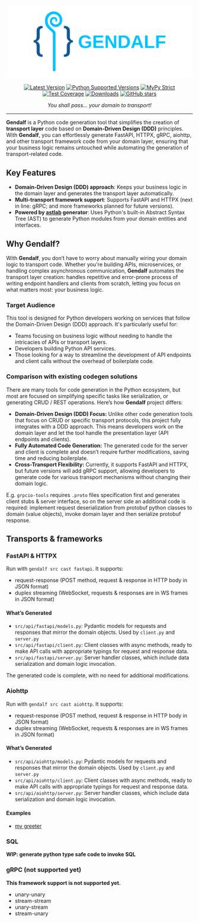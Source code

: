 <div align="center">
<img src="https://raw.githubusercontent.com/zerlok/gendalf/main/docs/gendalf-logo.svg" alt="Gendalf Logo" width="800">

[![Latest Version](https://img.shields.io/pypi/v/gendalf.svg)](https://pypi.python.org/pypi/gendalf) [![Python Supported Versions](https://img.shields.io/pypi/pyversions/gendalf.svg)](https://pypi.python.org/pypi/gendalf) [![MyPy Strict](https://img.shields.io/badge/mypy-strict-blue)](https://mypy.readthedocs.io/en/stable/getting_started.html#strict-mode-and-configuration) [![Test Coverage](https://codecov.io/gh/zerlok/gendalf/branch/main/graph/badge.svg)](https://codecov.io/gh/zerlok/gendalf) [![Downloads](https://img.shields.io/pypi/dm/gendalf.svg)](https://pypistats.org/packages/gendalf) [![GitHub stars](https://img.shields.io/github/stars/zerlok/gendalf)](https://github.com/zerlok/gendalf/stargazers)

*You shall pass... your domain to transport!*
</div>

---

**Gendalf** is a Python code generation tool that simplifies the creation of **transport layer** code based on
**Domain-Driven Design (DDD)** principles. With **Gendalf**, you can effortlessly generate FastAPI, HTTPX, gRPC,
aiohttp, and other transport framework code from your domain layer, ensuring that your business logic remains untouched
while automating the generation of transport-related code.

## Key Features

- **Domain-Driven Design (DDD) approach**: Keeps your business logic in the domain layer and generates the transport
  layer automatically.
- **Multi-transport framework support**: Supports FastAPI and HTTPX (next in line: gRPC; and more frameworks planned for
  future versions).
- **Powered by [astlab](https://github.com/zerlok/astlab) generator**: Uses Python's built-in Abstract Syntax Tree (AST)
  to generate Python modules from your domain entities and interfaces.

## Why Gendalf?

With **Gendalf**, you don’t have to worry about manually wiring your domain logic to transport code. Whether you're
building APIs, microservices, or handling complex asynchronous communication, **Gendalf** automates the transport layer
creation: handles repetitive and error-prone process of writing endpoint handlers and clients from scratch, letting you
focus on what matters most: your business logic.

### Target Audience

This tool is designed for Python developers working on services that follow the Domain-Driven Design (DDD) approach.
It's particularly useful for:

* Teams focusing on business logic without needing to handle the intricacies of APIs or transport layers.
* Developers building Python API services.
* Those looking for a way to streamline the development of API endpoints and client calls without the overhead of
  boilerplate code.

### Comparison with existing codegen solutions

There are many tools for code generation in the Python ecosystem, but most are focused on simplifying specific tasks
like serialization, or generating CRUD / REST operations. Here’s how **Gendalf** project differs:

* **Domain-Driven Design (DDD) Focus:** Unlike other code generation tools that focus on CRUD or specific transport
  protocols, this project fully integrates with a DDD approach. This means developers work on the domain layer and let
  the tool handle the presentation layer (API endpoints and clients).
* **Fully Automated Code Generation:** The generated code for the server and client is complete and doesn’t require
  further modifications, saving time and reducing boilerplate.
* **Cross-Transport Flexibility:** Currently, it supports FastAPI and HTTPX, but future versions will add gRPC support,
  allowing developers to generate code for various transport mechanisms without changing their domain logic.

E.g. `grpcio-tools` requires `.proto` files specification first and generates client stubs & server interface, so on the
server side an additional code is required: implement request deserialization from protobuf python classes to domain
(value objects), invoke domain layer and then serialize protobuf response.

## Transports & frameworks

### FastAPI & HTTPX

Run with `gendalf src cast fastapi`. It supports:

- request-response (POST method, request & response in HTTP body in JSON format)
- duplex streaming (WebSocket, requests & responses are in WS frames in JSON format)

#### What’s Generated

* `src/api/fastapi/models.py`: Pydantic models for requests and responses that mirror the domain objects. Used by `client.py` and `server.py`
* `src/api/fastapi/client.py`: Client classes with async methods, ready to make API calls with appropriate typings for request and
  response data.
* `src/api/fastapi/server.py`: Server handler classes, which include data serialization and domain logic invocation.

The generated code is complete, with no need for additional modifications.

### Aiohttp

Run with `gendalf src cast aiohttp`. It supports:

- request-response (POST method, request & response in HTTP body in JSON format)
- duplex streaming (WebSocket, requests & responses are in WS frames in JSON format)

#### What’s Generated

* `src/api/aiohttp/models.py`: Pydantic models for requests and responses that mirror the domain objects. Used by `client.py` and `server.py`
* `src/api/aiohttp/client.py`: Client classes with async methods, ready to make API calls with appropriate typings for request and
  response data.
* `src/api/aiohttp/server.py`: Server handler classes, which include data serialization and domain logic invocation.

#### Examples

- [my greeter](https://raw.githubusercontent.com/zerlok/gendalf/main/examples/my_greeter)

### SQL

**WIP: generate python type safe code to invoke SQL**

### gRPC (not supported yet)

**This framework support is not supported yet.**

- unary-unary
- stream-stream
- unary-stream
- stream-unary
